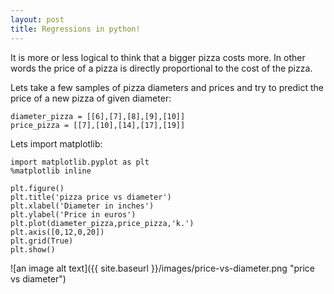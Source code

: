 ```yaml
---
layout: post
title: Regressions in python!
---
```

It is more or less logical to think that a bigger pizza costs more. In other words the price of a pizza is directly proportional to the cost of the pizza. 

Lets take a few samples of pizza diameters and prices and try to predict the price of a new pizza of given diameter: 
```
diameter_pizza = [[6],[7],[8],[9],[10]]
price_pizza = [[7],[10],[14],[17],[19]]
```

Lets import matplotlib:

```
import matplotlib.pyplot as plt
%matplotlib inline 

plt.figure()
plt.title('pizza price vs diameter')
plt.xlabel('Diameter in inches')
plt.ylabel('Price in euros')
plt.plot(diameter_pizza,price_pizza,'k.')
plt.axis([0,12,0,20])
plt.grid(True)
plt.show()
```
![an image alt text]({{ site.baseurl }}/images/price-vs-diameter.png "price vs diameter")





